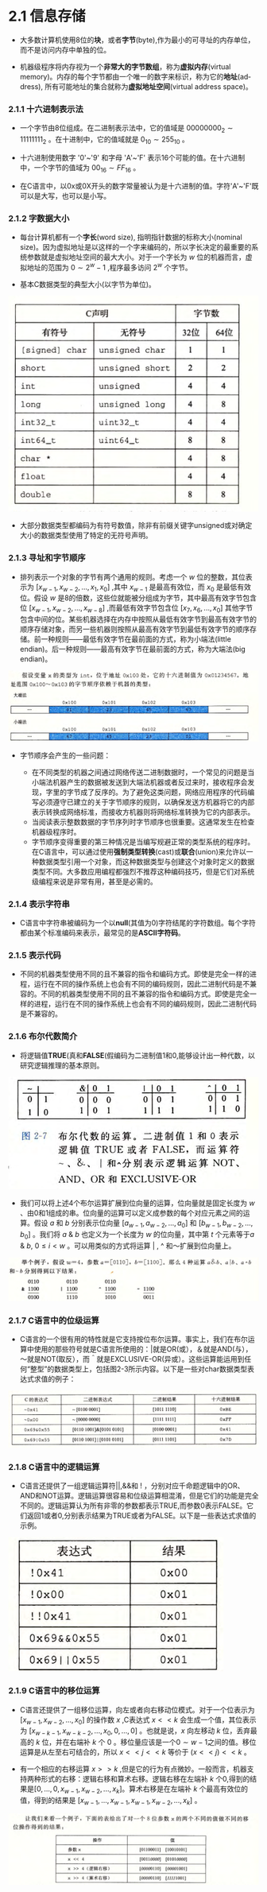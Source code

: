 # 2.1 信息存储

- 大多数计算机使用8位的**块**，或者**字节**(byte),作为最小的可寻址的内存单位，而不是访问内存中单独的位。



- 机器级程序将内存视为一个**非常大的字节数组**，称为**虚拟内存**(virtual memory)。内存的每个字节都由一个唯一的数字来标识，称为它的**地址**(ad­dress), 所有可能地址的集合就称为**虚拟地址空间**(virtual address space)。

### 2.1.1 十六进制表示法

- 一个字节由8位组成。在二进制表示法中，它的值域是 $00000000_2\sim 11111111_2$ 。在十进制中，它的值域就是 $0_{10}\sim255_{10}$ 。



- 十六进制使用数字 '0'~'9' 和字母 'A'~'F' 表示16个可能的值。在十六进制中，一个字节的值域为 $00_{16}\sim FF_{16}$ 。



- 在C语言中，以0x或0X开头的数字常量被认为是十六进制的值。字符'A'~'F'既可以是大写，也可以是小写。



### 2.1.2 字数据大小

- 每台计算机都有一个**字长**(word size), 指明指针数据的标称大小(nominal size)。因为虚拟地址是以这样的一个字来编码的，所以字长决定的最重要的系统参数就是虚拟地址空间的最大大小。对于一个字长为 $w$ 位的机器而言，虚拟地址的范围为 $0\sim 2^w-1$ ,程序最多访问 $2^w$ 个字节。



- 基本C数据类型的典型大小(以字节为单位)。

![ee](image-20250311221627968.png)

- 大部分数据类型都编码为有符号数值，除非有前缀关键字unsigned或对确定大小的数据类型使用了特定的无符号声明。



### 2.1.3 寻址和字节顺序

- 排列表示一个对象的字节有两个通用的规则。考虑一个 $w$ 位的整数，其位表示为 $[x_{w-1},x_{w-2},...,x_1,x_0]$ ,其中 $x_{w-1}$ 是最高有效位，而 $x_0$ 是最低有效位。假设 $w$ 是8的倍数，这些位就能被分组成为字节，其中最高有效字节包含位 $[x_{w-1},x_{w-2},...,x_{w-8}]$ ,而最低有效字节包含位 $[x_7,x_6,...,x_0]$ 其他字节包含中间的位。某些机器选择在内存中按照从最低有效字节到最高有效字节的顺序存储对象，而另一些机器则按照从最高有效字节到最低有效字节的顺序存储。前一种规则——最低有效字节在最前面的方式，称为小端法(little endian)。后一种规则——最高有效字节在最前面的方式，称为大端法(big endian)。

![image-20250311222941588](image-20250311222941588.png)



- 字节顺序会产生的一些问题：

	- 在不同类型的机器之间通过网络传送二进制数据时，一个常见的问题是当小端法机器产生的数据被发送到大端法机器或者反过来时，接收程序会发现，字里的字节成了反序的。为了避免这类问题，网络应用程序的代码编写必须遵守已建立的关于字节顺序的规则，以确保发送方机器将它的内部表示转换成网络标准，而接收方机器则将网络标准转换为它的内部表示。
	- 当阅读表示整数数据的字节序列时字节顺序也很重要。这通常发生在检查机器级程序时。
	- 字节顺序变得重要的第三种情况是当编写规避正常的类型系统的程序时。在C语言中，可以通过使用**强制类型转换**(cast)或**联合**(union)来允许以一种数据类型引用一个对象，而这种数据类型与创建这个对象时定义的数据类型不同。大多数应用编程都强烈不推荐这种编码技巧，但是它们对系统级编程来说是非常有用，甚至是必需的。

	

### 2.1.4 表示字符串

- C语言中字符串被编码为一个以**null**(其值为0)字符结尾的字符数组。每个字符都由某个标准编码来表示，最常见的是**ASCII字符码**。

### 2.1.5 表示代码

- 不同的机器类型使用不同的且不兼容的指令和编码方式。即使是完全一样的进程，运行在不同的操作系统上也会有不同的编码规则，因此二进制代码是不兼容的。不同的机器类型使用不同的且不兼容的指令和编码方式。即使是完全一样的进程，运行在不同的操作系统上也会有不同的编码规则，因此二进制代码是不兼容的。



### 2.1.6 布尔代数简介

- 将逻辑值**TRUE**(真和**FALSE**(假编码为二进制值1和0,能够设计出一种代数，以研究逻辑推理的基本原则。

<img src="image-20250313111818335.png" alt="ee" style="zoom: 67%;" />

- 我们可以将上述4个布尔运算扩展到位向量的运算，位向量就是固定长度为 $w$ 、由0和1组成的串。位向量的运算可以定义成参数的每个对应元素之间的运算。假设 $a$ 和 $b$ 分别表示位向量 $[a_{w-1},a_{w-2},...,a_0]$ 和 $[b_{w-1},b_{w-2},...,b_0]$ 。我们将 $a$ & $b$ 也定义为一个长度为 $w$ 的位向量，其中第 $t$ 个元素等于$a$ & $b$, $0\leqslant i <w$ 。可以用类似的方式将运算  | , ^ 和～扩展到位向量上。

![](image-20250313112412183.png)

### 2.1.7 C语言中的位级运算

- C语言的一个很有用的特性就是它支持按位布尔运算。事实上，我们在布尔运算中使用的那些符号就是C语言所使用的：|就是OR(或），＆就是AND(与），～就是NOT(取反），而＾就是EXCLUSIVE-OR(异或）。这些运算能运用到任何“整型”的数据类型上，包括图2-3所示内容。以下是一些对char数据类型表达式求值的例子：

![image-20250313113116597](image-20250313113116597.png)

### 2.1.8 C语言中的逻辑运算

- C语言还提供了一组逻辑运算符||,&&和 ! ，分别对应千命题逻辑中的OR、AND和NOT运算。逻辑运算很容易和位级运算相混淆，但是它们的功能是完全不同的。逻辑运算认为所有非零的参数都表示TRUE,而参数0表示FALSE。它们返回1或者0,分别表示结果为TRUE或者为FALSE。以下是一些表达式求值的示例。

<img src="image-20250313113438153.png" style="zoom:67%;" />

### 2.1.9 C语言中的移位运算

- C语言还提供了一组移位运算，向左或者向右移动位模式。对于一个位表示为 $[x_{w-1},x_{w-2},...,x_0]$ 的操作数 $x$ ,C表达式 $x<<k$ 会生成一个值，其位表示为 $[x_{w-k-1},x_{w-k-2},...,x_0,0,...,0]$ 。也就是说，$x$ 向左移动 $k$ 位，丢弃最高的 $k$ 位，并在右端补 $k$ 个 0 。移位量应该是一个$0 \sim w-1$之间的值。移位运算是从左至右可结合的，所以 $x<<j<<k$ 等价于 $(x<<j)<<k$ 。

- 有一个相应的右移运算 $x>>k$ ,但是它的行为有点微妙。一般而言，机器支持两种形式的右移：逻辑右移和算术右移。逻辑右移在左端补 $k$ 个0,得到的结果是$[0,...,0,x_{w-1},x_{w-2},...,x_k]$。算术右移是在左端补 $k$ 个最高有效位的值，得到的结果是 $[x_{w-1},...,x_{w-1},x_{w-1},x_{w-2},...,x_k]$ 。

![image-20250313114144283](image-20250313114144283.png)
